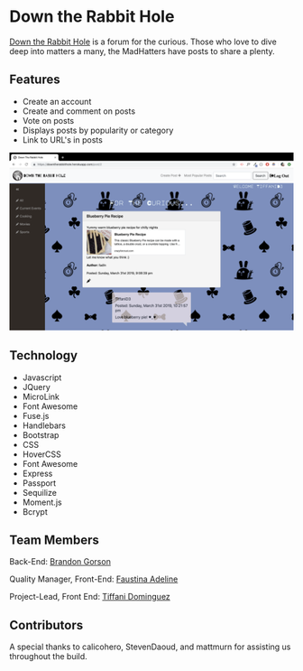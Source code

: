 Down the Rabbit Hole
====================

[Down the Rabbit Hole](https://downtherabbithole.herokuapp.com/) is a forum for the curious. Those who love to dive deep into matters a many, the MadHatters have posts to share a plenty.

## Features
* Create an account
* Create and comment on posts
* Vote on posts
* Displays posts by popularity or category
* Link to URL's in posts

![](public/images/post.png)

## Technology
* Javascript
* JQuery
* MicroLink
* Font Awesome
* Fuse.js
* Handlebars
* Bootstrap
* CSS
* HoverCSS
* Font Awesome
* Express
* Passport
* Sequilize
* Moment.js
* Bcrypt

Team Members
------------
Back-End: [Brandon Gorson](https://github.com/Bgorson)

Quality Manager, Front-End: [Faustina Adeline](https://github.com/fadln11)

Project-Lead, Front End: [Tiffani Dominguez](https://github.com/TiffaniD3)

## Contributors

A special thanks to calicohero, StevenDaoud, and mattmurn for assisting us throughout the build.
